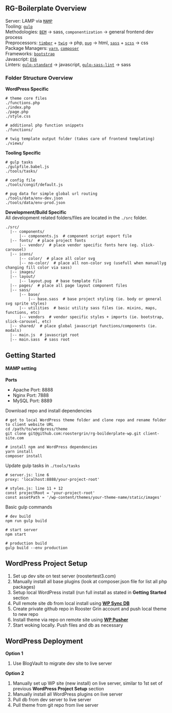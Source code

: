 ## RG-Boilerplate Overview  
Server: LAMP via [`MAMP`](https://www.mamp.info/en/)  
Tooling: [`gulp`](https://github.com/gulpjs/gulp/blob/master/docs/API.md)  
Methodologies: [`BEM`](https://en.bem.info/methodology/quick-start/) -> sass, `componentization` -> general frontend dev process  
Preprocessors: [`timber`](http://timber.github.io/timber/#your-first-timber-project) + [`twig`](http://twig.sensiolabs.org/) -> php, [`pug`](https://pugjs.org/api/getting-started.html) -> html, [`sass`](http://sass-lang.com/guide) + [`scss`](http://sass-lang.com/guide) -> css  
Package Managers: [`yarn`](https://yarnpkg.com/en/), [`composer`](https://getcomposer.org/doc/00-intro.md)  
Frameworks: [`bootstrap`](http://getbootstrap.com/css/)  
Javascript: [`ES6`](https://github.com/lukehoban/es6features)  
Linters: [`gulp-standard`](https://www.npmjs.com/package/gulp-standard) -> javascript, [`gulp-sass-lint`](https://www.npmjs.com/package/gulp-sass-lint) -> sass  

### Folder Structure Overview
**WordPress Specific**
```
# theme core files
./functions.php
./index.php
./page.php
./style.css

# additional php function snippets 
./functions/

# twig template output folder (takes care of frontend templating)
./views/
```
**Tooling Specific**
```
# gulp tasks
./gulpfile.babel.js
./tools/tasks/

# config file
./tools/congif/default.js

# pug data for simple global url routing
./tools/data/env-dev.json
./tools/data/env-prod.json
```

**Development/Build Specific**  
All development related folders/files are located in the `./src` folder.
```
./src/
  |-- components/
      |-- components.js  # component script export file
  |-- fonts/  # place project fonts
      |-- vendor/  # place vendor specific fonts here (eg. slick-carousel)
  |-- icons/
      |-- color/  # place all color svg
      |-- no-color/  # place all non-color svg (usefull when manuallyg changing fill color via sass)
  |-- images/
  |-- layout/
      |-- layout.pug  # base template file
  |-- pages/  # place all page layout component files
  |-- sass/
      |-- base/
          |-- base.sass  # base project styling (ie. body or general svg sprite styles)
      |-- utilities  # basic utility sass files (ie. mixins, maps, functions, etc)
      |-- vendors  # vendor specific styles + imports (ie. bootstrap, slick-carousel, etc)
  |-- shared/  # place global javascript functions/components (ie. modals)
  |-- main.js  # javascript root
  |-- main.sass  # sass root

```
## Getting Started  

#### MAMP setting  

**Ports** 
- Apache Port: 8888
- Nginx Port: 7888
- MySQL Port: 8889


Download repo and install dependencies
```
# got to local WordPress theme folder and clone repo and rename folder to client website URL
cd /path/to/wordpress/theme
git clone git@github.com:roostergrin/rg-boilderplate-wp.git client-site.com

# install npm and WordPress dependencies
yarn install
composer install
```

Update gulp tasks in `./tools/tasks`
```
# server.js: line 6
proxy: 'localhost:8888/your-project-root'

# styles.js: line 11 + 12
const projectRoot = 'your-project-root'
const assetPath = '/wp-content/themes/your-theme-name/static/images'
```

Basic gulp commands
```
# dev build
npm run gulp build

# start server
npm start

# production build
gulp build --env production
```

## WordPress Project Setup  

1. Set up dev site on test server (roostertest3.com)  
2. Manually install all base plugins (look at composer.json file for list all php packages)  
3. Setup local WordPress install (run full install as stated in **Getting Started** section  
4. Pull remote site db from local install using [**WP Sync DB**](https://github.com/wp-sync-db/wp-sync-db)  
5. Create private github repo in Rooster Grin account and push local theme to new repo  
6. Install theme via repo on remote site using [**WP Pusher**](http://docs.wppusher.com/article/17-setting-up-a-plugin-or-theme-on-github)  
7. Start woking locally. Push files and db as necessary  

## WordPress Deployment  
**Option 1**  
1. Use BlogVault to migrate dev site to live server  

**Option 2**  
1. Manually set up WP site (new install) on live server, similar to 1st set of previous **WordPress Project Setup** section  
2. Manually install all WordPress plugins on live server  
3. Pull db from dev server to live server  
4. Pull theme from git repo from live server  





















